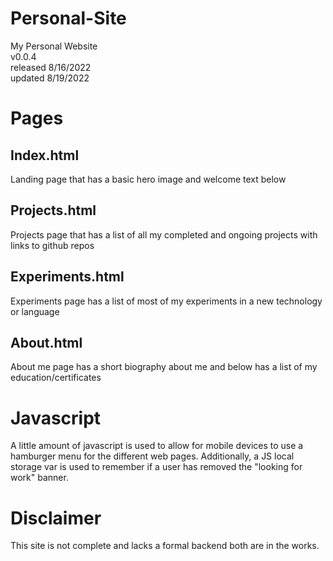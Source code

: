 # Personal-Site
My Personal Website\
v0.0.4\
released 8/16/2022\
updated 8/19/2022

# Pages

## Index.html
Landing page that has a basic hero image and welcome text below

## Projects.html
Projects page that has a list of all my completed and ongoing projects with links to github repos

## Experiments.html
Experiments page has a list of most of my experiments in a new technology or language

## About.html
About me page has a short biography about me and below has a list of my education/certificates

# Javascript
A little amount of javascript is used to allow for mobile devices to use a hamburger menu for the different web pages. Additionally, a JS local storage var is used to remember if a user has removed the "looking for work" banner.

# Disclaimer
This site is not complete and lacks a formal backend both are in the works.
